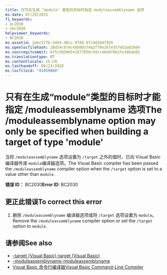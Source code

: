 ```yaml
---
title: 仅可在生成 "module" 类型的目标时指定-moduleassemblyname 选项
ms.date: 07/20/2015
f1_keywords:
- bc2030
- vbc2030
helpviewer_keywords:
- BC2030
ms.assetid: 2ebc577b-3464-40cc-8788-9fc9d3b4f928
ms.openlocfilehash: 28d54c974c4bb08374a2f70e26fe557eb3a02604
ms.sourcegitcommit: bf5c5850654187705bc94cc40ebfb62fe346ab02
ms.translationtype: MT
ms.contentlocale: zh-CN
ms.lasthandoff: 09/23/2020
ms.locfileid: "91059088"
---
```

# <a name="the-moduleassemblyname-option-may-only-be-specified-when-building-a-target-of-type-module"></a><span data-ttu-id="690d0-102">只有在生成“module”类型的目标时才能指定 /moduleassemblyname 选项</span><span class="sxs-lookup"><span data-stu-id="690d0-102">The /moduleassemblyname option may only be specified when building a target of type 'module'</span></span>

<span data-ttu-id="690d0-103">当将 `/moduleassemblyname` 选项设置为 `/target` 之外的值时，已向 Visual Basic 编译器传递 `module`编译器选项。</span><span class="sxs-lookup"><span data-stu-id="690d0-103">The Visual Basic compiler has been passed the `/moduleassemblyname` compiler option when the `/target` option is set to a value other than `module`.</span></span>  
  
 <span data-ttu-id="690d0-104">**错误 ID：** BC2030</span><span class="sxs-lookup"><span data-stu-id="690d0-104">**Error ID:** BC2030</span></span>  
  
## <a name="to-correct-this-error"></a><span data-ttu-id="690d0-105">更正此错误</span><span class="sxs-lookup"><span data-stu-id="690d0-105">To correct this error</span></span>  
  
1. <span data-ttu-id="690d0-106">删除 `/moduleassemblyname` 编译器选项或将 `/target` 选项设置为 `module`。</span><span class="sxs-lookup"><span data-stu-id="690d0-106">Remove the `/moduleassemblyname` compiler option or set the `/target` option to `module`.</span></span>  
  
## <a name="see-also"></a><span data-ttu-id="690d0-107">请参阅</span><span class="sxs-lookup"><span data-stu-id="690d0-107">See also</span></span>

- [<span data-ttu-id="690d0-108">-target (Visual Basic)</span><span class="sxs-lookup"><span data-stu-id="690d0-108">-target (Visual Basic)</span></span>](../reference/command-line-compiler/target.md)
- [<span data-ttu-id="690d0-109">-moduleassemblyname</span><span class="sxs-lookup"><span data-stu-id="690d0-109">-moduleassemblyname</span></span>](../reference/command-line-compiler/moduleassemblyname.md)
- [<span data-ttu-id="690d0-110">Visual Basic 命令行编译器</span><span class="sxs-lookup"><span data-stu-id="690d0-110">Visual Basic Command-Line Compiler</span></span>](../reference/command-line-compiler/index.md)
